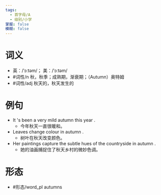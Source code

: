 ```yaml
---
tags:
  - 首字母/A
  - 级别/小学
掌握: false
模糊: false
---
```

# 词义
- 英：/ˈɔːtəm/； 美：/ˈɔːtəm/
- #词性/n  秋，秋季；成熟期，渐衰期；（Autumn）奥特姆
- #词性/adj  秋天的，秋天发生的
# 例句
- It 's been a very mild autumn this year .
	- 今年秋天一直很暖和。
- Leaves change colour in autumn .
	- 树叶在秋天改变颜色。
- Her paintings capture the subtle hues of the countryside in autumn .
	- 她的油画捕捉住了秋天乡村的微妙色调。
# 形态
- #形态/word_pl autumns
